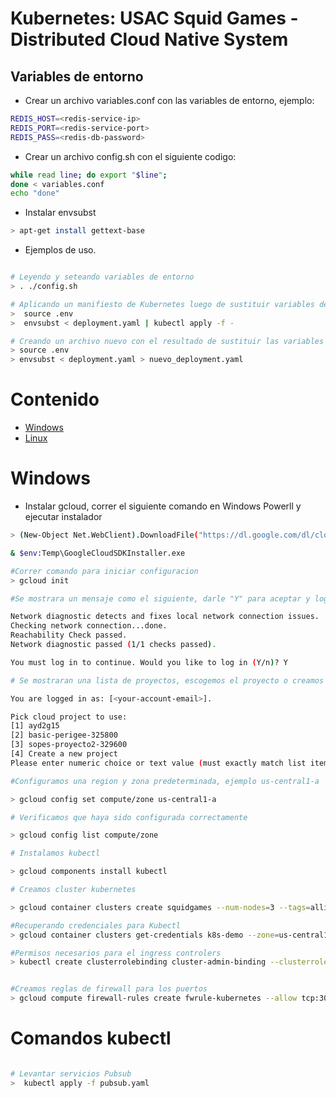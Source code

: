 # Kubernetes: USAC Squid Games - Distributed Cloud Native System


## Variables de entorno

-   Crear un archivo variables.conf con las variables de entorno, ejemplo:

```bash
REDIS_HOST=<redis-service-ip>
REDIS_PORT=<redis-service-port>
REDIS_PASS=<redis-db-password>
```

-   Crear un archivo config.sh con el siguiente codigo:

```bash
while read line; do export "$line";
done < variables.conf
echo "done"
```

- Instalar envsubst

```bash
> apt-get install gettext-base
```

- Ejemplos de uso.

```bash

# Leyendo y seteando variables de entorno
> . ./config.sh

# Aplicando un manifiesto de Kubernetes luego de sustituir variables de entorno
>  source .env
>  envsubst < deployment.yaml | kubectl apply -f -

# Creando un archivo nuevo con el resultado de sustituir las variables de entorno
> source .env
> envsubst < deployment.yaml > nuevo_deployment.yaml
```

# Contenido
- [Windows](#windows) 
- [Linux](#linux)    

# Windows

 - Instalar gcloud, correr el siguiente comando en Windows Powerll y ejecutar instalador

 ```bash
> (New-Object Net.WebClient).DownloadFile("https://dl.google.com/dl/cloudsdk/channels/rapid/GoogleCloudSDKInstaller.exe", "$env:Temp\GoogleCloudSDKInstaller.exe")

& $env:Temp\GoogleCloudSDKInstaller.exe

#Correr comando para iniciar configuracion
> gcloud init

#Se mostrara un mensaje como el siguiente, darle "Y" para aceptar y loggearnos en gcp

Network diagnostic detects and fixes local network connection issues.
Checking network connection...done.
Reachability Check passed.
Network diagnostic passed (1/1 checks passed).

You must log in to continue. Would you like to log in (Y/n)? Y

# Se mostraran una lista de proyectos, escogemos el proyecto o creamos uno nuevo.

You are logged in as: [<your-account-email>].

Pick cloud project to use:
 [1] ayd2g15
 [2] basic-perigee-325800
 [3] sopes-proyecto2-329600
 [4] Create a new project
Please enter numeric choice or text value (must exactly match list item): 2

#Configuramos una region y zona predeterminada, ejemplo us-central1-a

> gcloud config set compute/zone us-central1-a

# Verificamos que haya sido configurada correctamente

> gcloud config list compute/zone

# Instalamos kubectl

> gcloud components install kubectl

# Creamos cluster kubernetes

> gcloud container clusters create squidgames --num-nodes=3 --tags=allin,allout --machine-type=n1-standard-2 --no-enable-network-policy

#Recuperando credenciales para Kubectl
> gcloud container clusters get-credentials k8s-demo --zone=us-central1-c

#Permisos necesarios para el ingress controlers
> kubectl create clusterrolebinding cluster-admin-binding --clusterrole cluster-admin --user $(gcloud config get-value account)  


#Creamos reglas de firewall para los puertos
> gcloud compute firewall-rules create fwrule-kubernetes --allow tcp:30000-32767 

 ```


 # Comandos kubectl

 ```bash

# Levantar servicios Pubsub
>  kubectl apply -f pubsub.yaml

 ```